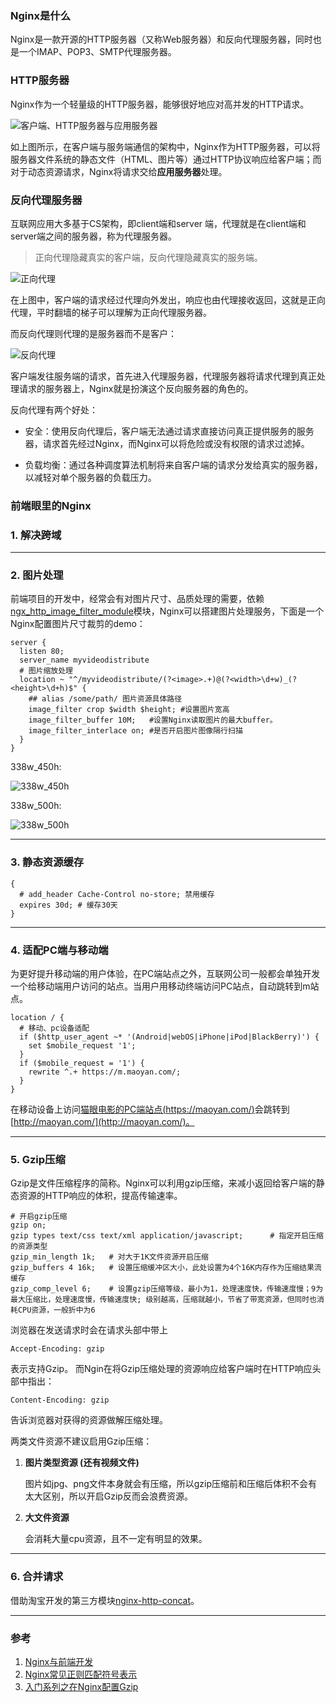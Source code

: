 ### Nginx是什么
Nginx是一款开源的HTTP服务器（又称Web服务器）和反向代理服务器，同时也是一个IMAP、POP3、SMTP代理服务器。

### HTTP服务器
Nginx作为一个轻量级的HTTP服务器，能够很好地应对高并发的HTTP请求。

![客户端、HTTP服务器与应用服务器](https://pic.downk.cc/item/5e6cb1b7e83c3a1e3a2dbafd.jpg)

如上图所示，在客户端与服务端通信的架构中，Nginx作为HTTP服务器，可以将服务器文件系统的静态文件（HTML、图片等）通过HTTP协议响应给客户端；而对于动态资源请求，Nginx将请求交给**应用服务器**处理。

### 反向代理服务器
互联网应用大多基于CS架构，即client端和server
端，代理就是在client端和server端之间的服务器，称为代理服务器。

> 正向代理隐藏真实的客户端，反向代理隐藏真实的服务端。

![正向代理](https://pic.downk.cc/item/5e6cb9d9e83c3a1e3a3586d0.jpg)

在上图中，客户端的请求经过代理向外发出，响应也由代理接收返回，这就是正向代理，平时翻墙的梯子可以理解为正向代理服务器。

而反向代理则代理的是服务器而不是客户：

![反向代理](https://pic.downk.cc/item/5e6cba9be83c3a1e3a3642ea.jpg)

客户端发往服务端的请求，首先进入代理服务器，代理服务器将请求代理到真正处理请求的服务器上，Nginx就是扮演这个反向服务器的角色的。

反向代理有两个好处：
- 安全：使用反向代理后，客户端无法通过请求直接访问真正提供服务的服务器，请求首先经过Nginx，而Nginx可以将危险或没有权限的请求过滤掉。

- 负载均衡：通过各种调度算法机制将来自客户端的请求分发给真实的服务器，以减轻对单个服务器的负载压力。

### 前端眼里的Nginx
### 1. 解决跨域

___
### 2. 图片处理
前端项目的开发中，经常会有对图片尺寸、品质处理的需要，依赖[ngx_http_image_filter_module](http://nginx.org/en/docs/http/ngx_http_image_filter_module.html)模块，Nginx可以搭建图片处理服务，下面是一个Nginx配置图片尺寸裁剪的demo：

```nginx
server {
  listen 80;
  server_name myvideodistribute
  # 图片缩放处理
  location ~ "^/myvideodistribute/(?<image>.+)@(?<width>\d+w)_(?<height>\d+h)$" {
    ## alias /some/path/ 图片资源具体路径
    image_filter crop $width $height; #设置图片宽高
    image_filter_buffer 10M;   #设置Nginx读取图片的最大buffer。
    image_filter_interlace on; #是否开启图片图像隔行扫描
  }
}
```
338w_450h:

![338w_450h](https://pic.downk.cc/item/5e6cf5bae83c3a1e3a5b6b3d.jpg)

338w_500h:

![338w_500h](https://pic.downk.cc/item/5e6cf613e83c3a1e3a5ba2d2.jpg)

___
### 3. 静态资源缓存
```nginx
{
  # add_header Cache-Control no-store; 禁用缓存
  expires 30d; # 缓存30天
}

```

___
### 4. 适配PC端与移动端
为更好提升移动端的用户体验，在PC端站点之外，互联网公司一般都会单独开发一个给移动端用户访问的站点。当用户用移动终端访问PC站点，自动跳转到m站点。

```nginx
location / {
  # 移动、pc设备适配
  if ($http_user_agent ~* '(Android|webOS|iPhone|iPod|BlackBerry)') {
    set $mobile_request '1';
  }
  if ($mobile_request = '1') {
    rewrite ^.+ https://m.maoyan.com/;
  }
}
```
在移动设备上访问[猫眼电影的PC端站点(https://maoyan.com/)](https://maoyan.com/)会跳转到[http://maoyan.com/](http://maoyan.com/)。

___
### 5. Gzip压缩
Gzip是文件压缩程序的简称。Nginx可以利用gzip压缩，来减小返回给客户端的静态资源的HTTP响应的体积，提高传输速率。

```nginx
# 开启gzip压缩
gzip on;
gzip types text/css text/xml application/javascript;      # 指定开启压缩的资源类型
gzip_min_length 1k;   # 对大于1K文件资源开启压缩
gzip_buffers 4 16k;   # 设置压缩缓冲区大小，此处设置为4个16K内存作为压缩结果流缓存
gzip_comp_level 6;    # 设置gzip压缩等级，最小为1，处理速度快，传输速度慢；9为最大压缩比，处理速度慢，传输速度快; 级别越高，压缩就越小，节省了带宽资源，但同时也消耗CPU资源，一般折中为6
```

浏览器在发送请求时会在请求头部中带上
```http
Accept-Encoding: gzip
```
表示支持Gzip。
而Ngin在将Gzip压缩处理的资源响应给客户端时在HTTP响应头部中指出：
```http
Content-Encoding: gzip
```
告诉浏览器对获得的资源做解压缩处理。

两类文件资源不建议启用Gzip压缩：

1. **图片类型资源 (还有视频文件)**

    图片如jpg、png文件本身就会有压缩，所以gzip压缩前和压缩后体积不会有太大区别，所以开启Gzip反而会浪费资源。

2. **大文件资源**
  
    会消耗大量cpu资源，且不一定有明显的效果。

___
### 6. 合并请求
借助淘宝开发的第三方模块[nginx-http-concat](https://github.com/alibaba/nginx-http-concat)。

___
### 参考
1. [Nginx与前端开发](https://juejin.im/post/5bacbd395188255c8d0fd4b2)
2. [Nginx常见正则匹配符号表示](https://www.cnblogs.com/netsa/p/6383094.html)
3. [入门系列之在Nginx配置Gzip](https://juejin.im/post/5b518d1a6fb9a04fe548e8fc)